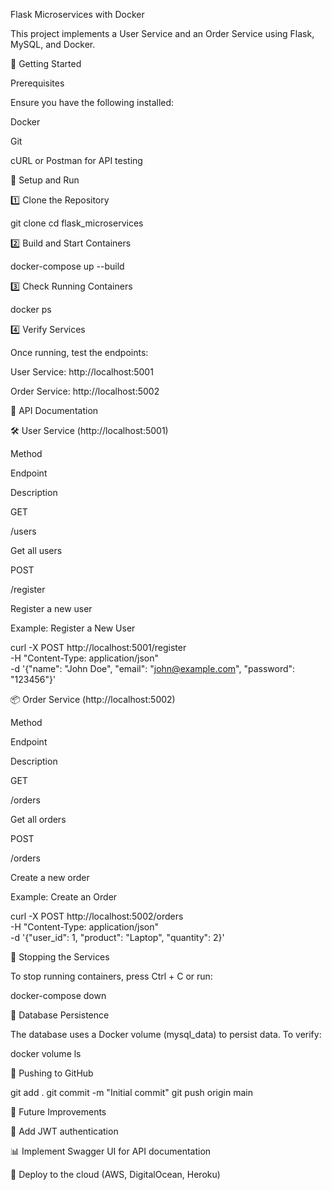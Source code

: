 Flask Microservices with Docker

This project implements a User Service and an Order Service using Flask, MySQL, and Docker.

🚀 Getting Started

Prerequisites

Ensure you have the following installed:

Docker

Git

cURL or Postman for API testing

📌 Setup and Run

1️⃣ Clone the Repository

git clone <your-repo-url>
cd flask_microservices

2️⃣ Build and Start Containers

docker-compose up --build

3️⃣ Check Running Containers

docker ps

4️⃣ Verify Services

Once running, test the endpoints:

User Service: http://localhost:5001

Order Service: http://localhost:5002

📌 API Documentation

🛠 User Service (http://localhost:5001)

Method

Endpoint

Description

GET

/users

Get all users

POST

/register

Register a new user

Example: Register a New User

curl -X POST http://localhost:5001/register \
     -H "Content-Type: application/json" \
     -d '{"name": "John Doe", "email": "john@example.com", "password": "123456"}'

📦 Order Service (http://localhost:5002)

Method

Endpoint

Description

GET

/orders

Get all orders

POST

/orders

Create a new order

Example: Create an Order

curl -X POST http://localhost:5002/orders \
     -H "Content-Type: application/json" \
     -d '{"user_id": 1, "product": "Laptop", "quantity": 2}'

📌 Stopping the Services

To stop running containers, press Ctrl + C or run:

docker-compose down

📌 Database Persistence

The database uses a Docker volume (mysql_data) to persist data. To verify:

docker volume ls

📌 Pushing to GitHub

git add .
git commit -m "Initial commit"
git push origin main

📌 Future Improvements

🔐 Add JWT authentication

📊 Implement Swagger UI for API documentation

🚀 Deploy to the cloud (AWS, DigitalOcean, Heroku)

